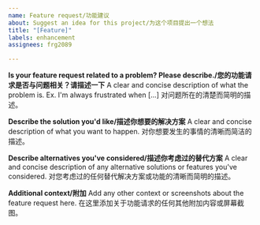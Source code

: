 ```yaml
---
name: Feature request/功能建议
about: Suggest an idea for this project/为这个项目提出一个想法
title: "[Feature]"
labels: enhancement
assignees: frg2089

---
```


**Is your feature request related to a problem? Please describe./您的功能请求是否与问题相关？请描述一下**
A clear and concise description of what the problem is. Ex. I'm always frustrated when [...]
对问题所在的清楚而简明的描述。

**Describe the solution you'd like/描述你想要的解决方案**
A clear and concise description of what you want to happen.
对你想要发生的事情的清晰而简洁的描述。

**Describe alternatives you've considered/描述你考虑过的替代方案**
A clear and concise description of any alternative solutions or features you've considered.
对您考虑过的任何替代解决方案或功能的清晰而简明的描述。

**Additional context/附加**
Add any other context or screenshots about the feature request here.
在这里添加关于功能请求的任何其他附加内容或屏幕截图。
